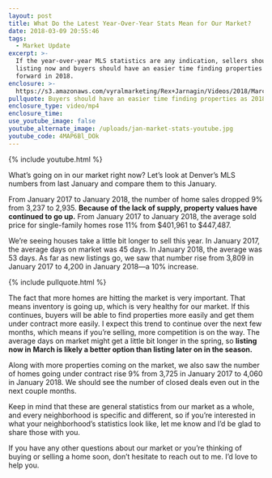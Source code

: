 ```yaml
---
layout: post
title: What Do the Latest Year-Over-Year Stats Mean for Our Market?
date: 2018-03-09 20:55:46
tags:
  - Market Update
excerpt: >-
  If the year-over-year MLS statistics are any indication, sellers should be
  listing now and buyers should have an easier time finding properties moving
  forward in 2018.
enclosure: >-
  https://s3.amazonaws.com/vyralmarketing/Rex+Jarnagin/Videos/2018/March/Elite+Home+Team-+What+Do+the+Latest+Year-Over-Year+Stats+Mean+for+Our+Market%253F.mp4
pullquote: Buyers should have an easier time finding properties as 2018 rolls on.
enclosure_type: video/mp4
enclosure_time:
use_youtube_image: false
youtube_alternate_image: /uploads/jan-market-stats-youtube.jpg
youtube_code: 4MAP6Bl_DOk
---
```


{% include youtube.html %}

What’s going on in our market right now? Let’s look at Denver’s MLS numbers from last January and compare them to this January.

From January 2017 to January 2018, the number of home sales dropped 9% from 3,237 to 2,935. **Because of the lack of supply, property values have continued to go up.** From January 2017 to January 2018, the average sold price for single-family homes rose 11% from $401,961 to $447,487.

We’re seeing houses take a little bit longer to sell this year. In January 2017, the average days on market was 45 days. In January 2018, the average was 53 days. As far as new listings go, we saw that number rise from 3,809 in January 2017 to 4,200 in January 2018—a 10% increase.

{% include pullquote.html %}

The fact that more homes are hitting the market is very important. That means inventory is going up, which is very healthy for our market. If this continues, buyers will be able to find properties more easily and get them under contract more easily. I expect this trend to continue over the next few months, which means if you’re selling, more competition is on the way. The average days on market might get a little bit longer in the spring, so **listing now in March is likely a better option than listing later on in the season.**

Along with more properties coming on the market, we also saw the number of homes going under contract rise 9% from 3,725 in January 2017 to 4,060 in January 2018. We should see the number of closed deals even out in the next couple months.

Keep in mind that these are general statistics from our market as a whole, and every neighborhood is specific and different, so if you’re interested in what your neighborhood’s statistics look like, let me know and I’d be glad to share those with you.

If you have any other questions about our market or you’re thinking of buying or selling a home soon, don’t hesitate to reach out to me. I’d love to help you.